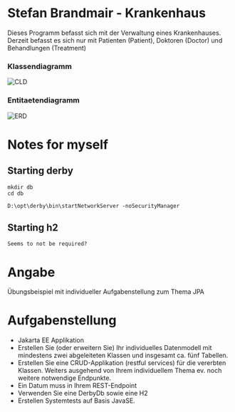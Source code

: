# Stefan Brandmair - Krankenhaus

Dieses Programm befasst sich mit der Verwaltung eines Krankenhauses. Derzeit befasst es sich nur mit Patienten (Patient), Doktoren (Doctor) und Behandlungen (Treatment)

### Klassendiagramm

![CLD](C:\Users\Stefnotch\Documents\GitHub\School\1819-4bhif-nvs-assignment06-jpa-stefnotch\krankenhaus_jpa\CLD.png)



### Entitaetendiagramm

![ERD](C:\Users\Stefnotch\Documents\GitHub\School\1819-4bhif-nvs-assignment06-jpa-stefnotch\krankenhaus_jpa\ERD.png)





# Notes for myself



## Starting derby

```
mkdir db
cd db

D:\opt\derby\bin\startNetworkServer -noSecurityManager
```

## Starting h2

```
Seems to not be required?
```



# Angabe

Übungsbeispiel mit individueller Aufgabenstellung zum Thema JPA

# Aufgabenstellung

- Jakarta EE Applikation
- Erstellen Sie (oder erweitern Sie) Ihr individuelles Datenmodell mit mindestens zwei abgeleiteten Klassen und insgesamt ca. fünf Tabellen.
- Erstellen Sie eine CRUD-Applikation (restful services) für die vererbten Klassen. Weiters ausgehend von Ihrem individuellem Thema ev. noch weitere notwendige Endpunkte.
- Ein Datum muss in Ihrem REST-Endpoint
- Verwenden Sie eine DerbyDb sowie eine H2
- Erstellen Systemtests auf Basis JavaSE.
